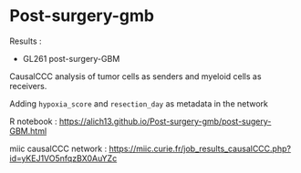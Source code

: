 # Post-surgery-gmb

Results :

*  GL261 post-surgery-GBM 

CausalCCC analysis of tumor cells as senders and myeloid cells as receivers.

Adding `hypoxia_score` and `resection_day` as metadata in the network 

R notebook             : https://alich13.github.io/Post-surgery-gmb/post-sugery-GBM.html

miic causalCCC network : https://miic.curie.fr/job_results_causalCCC.php?id=yKEJ1VO5nfqzBX0AuYZc
